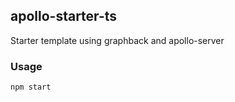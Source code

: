 ## apollo-starter-ts

Starter template using graphback and apollo-server

### Usage
```
npm start
```

